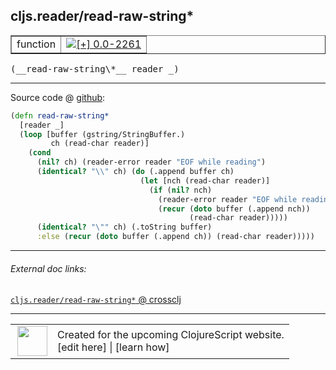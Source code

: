 ## cljs.reader/read-raw-string\*



 <table border="1">
<tr>
<td>function</td>
<td><a href="https://github.com/cljsinfo/cljs-api-docs/tree/0.0-2261"><img valign="middle" alt="[+] 0.0-2261" title="Added in 0.0-2261" src="https://img.shields.io/badge/+-0.0--2261-lightgrey.svg"></a> </td>
</tr>
</table>


 <samp>
(__read-raw-string\*__ reader _)<br>
</samp>

---







Source code @ [github](https://github.com/clojure/clojurescript/blob/r2719/src/cljs/cljs/reader.cljs#L304-L317):

```clj
(defn read-raw-string*
  [reader _]
  (loop [buffer (gstring/StringBuffer.)
         ch (read-char reader)]
    (cond
      (nil? ch) (reader-error reader "EOF while reading")
      (identical? "\\" ch) (do (.append buffer ch)
                             (let [nch (read-char reader)]
                               (if (nil? nch)
                                 (reader-error reader "EOF while reading")
                                 (recur (doto buffer (.append nch))
                                        (read-char reader)))))
      (identical? "\"" ch) (.toString buffer)
      :else (recur (doto buffer (.append ch)) (read-char reader)))))
```

<!--
Repo - tag - source tree - lines:

 <pre>
clojurescript @ r2719
└── src
    └── cljs
        └── cljs
            └── <ins>[reader.cljs:304-317](https://github.com/clojure/clojurescript/blob/r2719/src/cljs/cljs/reader.cljs#L304-L317)</ins>
</pre>

-->

---



###### External doc links:

[`cljs.reader/read-raw-string*` @ crossclj](http://crossclj.info/fun/cljs.reader.cljs/read-raw-string*.html)<br>

---

 <table>
<tr><td>
<img valign="middle" align="right" width="48px" src="http://i.imgur.com/Hi20huC.png">
</td><td>
Created for the upcoming ClojureScript website.<br>
[edit here] | [learn how]
</td></tr></table>

[edit here]:https://github.com/cljsinfo/cljs-api-docs/blob/master/cljsdoc/cljs.reader/read-raw-stringSTAR.cljsdoc
[learn how]:https://github.com/cljsinfo/cljs-api-docs/wiki/cljsdoc-files

<!--

This information was too distracting to show to readers, but I'll leave it
commented here since it is helpful to:

- pretty-print the data used to generate this document
- and show how to retrieve that data



The API data for this symbol:

```clj
{:ns "cljs.reader",
 :name "read-raw-string*",
 :type "function",
 :signature ["[reader _]"],
 :source {:code "(defn read-raw-string*\n  [reader _]\n  (loop [buffer (gstring/StringBuffer.)\n         ch (read-char reader)]\n    (cond\n      (nil? ch) (reader-error reader \"EOF while reading\")\n      (identical? \"\\\\\" ch) (do (.append buffer ch)\n                             (let [nch (read-char reader)]\n                               (if (nil? nch)\n                                 (reader-error reader \"EOF while reading\")\n                                 (recur (doto buffer (.append nch))\n                                        (read-char reader)))))\n      (identical? \"\\\"\" ch) (.toString buffer)\n      :else (recur (doto buffer (.append ch)) (read-char reader)))))",
          :title "Source code",
          :repo "clojurescript",
          :tag "r2719",
          :filename "src/cljs/cljs/reader.cljs",
          :lines [304 317]},
 :full-name "cljs.reader/read-raw-string*",
 :full-name-encode "cljs.reader/read-raw-stringSTAR",
 :history [["+" "0.0-2261"]]}

```

Retrieve the API data for this symbol:

```clj
;; from Clojure REPL
(require '[clojure.edn :as edn])
(-> (slurp "https://raw.githubusercontent.com/cljsinfo/cljs-api-docs/catalog/cljs-api.edn")
    (edn/read-string)
    (get-in [:symbols "cljs.reader/read-raw-string*"]))
```

-->
